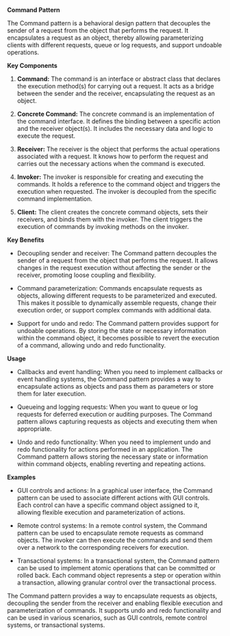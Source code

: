 **Command Pattern**

The Command pattern is a behavioral design pattern that decouples the sender of a request from the object that performs the request. It encapsulates a request as an object, thereby allowing parameterizing clients with different requests, queue or log requests, and support undoable operations.

**Key Components**

1. **Command:** The command is an interface or abstract class that declares the execution method(s) for carrying out a request. It acts as a bridge between the sender and the receiver, encapsulating the request as an object.

2. **Concrete Command:** The concrete command is an implementation of the command interface. It defines the binding between a specific action and the receiver object(s). It includes the necessary data and logic to execute the request.

3. **Receiver:** The receiver is the object that performs the actual operations associated with a request. It knows how to perform the request and carries out the necessary actions when the command is executed.

4. **Invoker:** The invoker is responsible for creating and executing the commands. It holds a reference to the command object and triggers the execution when requested. The invoker is decoupled from the specific command implementation.

5. **Client:** The client creates the concrete command objects, sets their receivers, and binds them with the invoker. The client triggers the execution of commands by invoking methods on the invoker.

**Key Benefits**

- Decoupling sender and receiver: The Command pattern decouples the sender of a request from the object that performs the request. It allows changes in the request execution without affecting the sender or the receiver, promoting loose coupling and flexibility.

- Command parameterization: Commands encapsulate requests as objects, allowing different requests to be parameterized and executed. This makes it possible to dynamically assemble requests, change their execution order, or support complex commands with additional data.

- Support for undo and redo: The Command pattern provides support for undoable operations. By storing the state or necessary information within the command object, it becomes possible to revert the execution of a command, allowing undo and redo functionality.

**Usage**

- Callbacks and event handling: When you need to implement callbacks or event handling systems, the Command pattern provides a way to encapsulate actions as objects and pass them as parameters or store them for later execution.

- Queueing and logging requests: When you want to queue or log requests for deferred execution or auditing purposes. The Command pattern allows capturing requests as objects and executing them when appropriate.

- Undo and redo functionality: When you need to implement undo and redo functionality for actions performed in an application. The Command pattern allows storing the necessary state or information within command objects, enabling reverting and repeating actions.

**Examples**

- GUI controls and actions: In a graphical user interface, the Command pattern can be used to associate different actions with GUI controls. Each control can have a specific command object assigned to it, allowing flexible execution and parameterization of actions.

- Remote control systems: In a remote control system, the Command pattern can be used to encapsulate remote requests as command objects. The invoker can then execute the commands and send them over a network to the corresponding receivers for execution.

- Transactional systems: In a transactional system, the Command pattern can be used to implement atomic operations that can be committed or rolled back. Each command object represents a step or operation within a transaction, allowing granular control over the transactional process.

The Command pattern provides a way to encapsulate requests as objects, decoupling the sender from the receiver and enabling flexible execution and parameterization of commands. It supports undo and redo functionality and can be used in various scenarios, such as GUI controls, remote control systems, or transactional systems.
